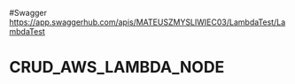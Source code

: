 #Swagger
  https://app.swaggerhub.com/apis/MATEUSZMYSLIWIEC03/LambdaTest/LambdaTest

# CRUD_AWS_LAMBDA_NODE
